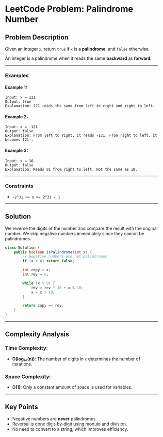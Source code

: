 

# LeetCode Problem: Palindrome Number

## Problem Description

Given an integer `x`, return `true` if `x` is a **palindrome**, and `false` otherwise.

An integer is a palindrome when it reads the same **backward** as **forward**.

---

### Examples

#### Example 1:

```plaintext
Input: x = 121
Output: true
Explanation: 121 reads the same from left to right and right to left.
```

#### Example 2:

```plaintext
Input: x = -121
Output: false
Explanation: From left to right, it reads -121. From right to left, it becomes 121-.
```

#### Example 3:

```plaintext
Input: x = 10
Output: false
Explanation: Reads 01 from right to left. Not the same as 10.
```

---

### Constraints

* `-2^31 <= x <= 2^31 - 1`

---

## Solution

We reverse the digits of the number and compare the result with the original number. We skip negative numbers immediately since they cannot be palindromes.

```java
class Solution {
    public boolean isPalindrome(int x) {
        // Negative numbers are not palindromes
        if (x < 0) return false;

        int copy = x;
        int rev = 0;

        while (x > 0) {
            rev = rev * 10 + x % 10;
            x = x / 10;
        }

        return copy == rev;
    }
}
```

---

## Complexity Analysis

### Time Complexity:

* **O(log₁₀(n))**: The number of digits in `x` determines the number of iterations.

### Space Complexity:

* **O(1)**: Only a constant amount of space is used for variables.

---

## Key Points

* Negative numbers are **never** palindromes.
* Reversal is done digit-by-digit using modulo and division.
* No need to convert to a string, which improves efficiency.


